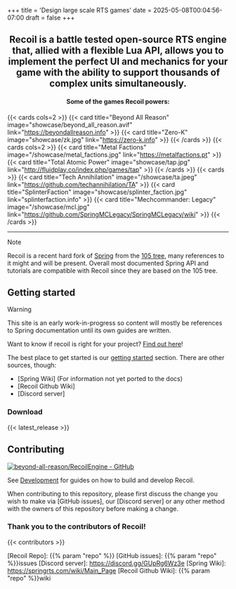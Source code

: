 +++
title = 'Design large scale RTS games'
date = 2025-05-08T00:04:56-07:00
draft = false
+++

<div style="text-align: center;">
<h2 data-notoc="">Recoil is a battle tested open-source RTS engine that, allied with a flexible Lua API, allows you to implement the perfect UI and mechanics for your game with the ability to support thousands of complex units simultaneously.</h2>
<h4 data-notoc="">Some of the games Recoil powers:</h4>
</div>

{{< cards cols=2 >}}
{{< card title="Beyond All Reason" image="showcase/beyond_all_reason.avif" link="https://beyondallreason.info" >}}
{{< card title="Zero-K" image="showcase/zk.jpg" link="https://zero-k.info" >}}
{{< /cards >}}
{{< cards cols=2 >}}
{{< card title="Metal Factions" image="/showcase/metal_factions.jpg" link="https://metalfactions.pt" >}}
{{< card title="Total Atomic Power" image="showcase/tap.jpg" link="http://fluidplay.co/index.php/games/tap" >}}
{{< /cards >}}
{{< cards >}}
{{< card title="Tech Annihilation" image="/showcase/ta.jpeg" link="https://github.com/techannihilation/TA" >}}
{{< card title="SplinterFaction" image="showcase/splinter_faction.jpg" link="splinterfaction.info" >}}
{{< card title="Mechcommander: Legacy" image="/showcase/mcl.jpg" link="https://github.com/SpringMCLegacy/SpringMCLegacy/wiki" >}}
{{< /cards >}}

---

> [!NOTE]
> Recoil is a recent hard fork of [Spring](https://github.com/spring/spring) from the [105 tree](https://github.com/spring/spring/releases/tag/105.0.1), many references to it might and will be present. Overall most documented Spring API and tutorials are compatible with Recoil since they are based on the 105 tree.

## Getting started

> [!WARNING]
> This site is an early work-in-progress so content will mostly be references to Spring documentation until its own guides are written.

Want to know if recoil is right for your project? [Find out here](articles/choose-recoil/)!

The best place to get started is our [getting started](docs/guides/getting-started/) section. There are other sources, though:

- [Spring Wiki] (For information not yet ported to the docs)
- [Recoil Github Wiki]
- [Discord server]

### Download

{{< latest_release >}}

## Contributing

[![beyond-all-reason/RecoilEngine - GitHub](https://gh-card.dev/repos/beyond-all-reason/RecoilEngine.svg)](https://github.com/beyond-all-reason/RecoilEngine)

See [Development](development) for guides on how to build and
develop Recoil.

When contributing to this repository, please first discuss the change you wish
to make via [GitHub issues], our [Discord server] or any other method with the
owners of this repository before making a change.

### Thank you to the contributors of Recoil!

{{< contributors >}}

[Recoil Repo]: {{% param "repo" %}}
[GitHub issues]: {{% param "repo" %}}issues
[Discord server]: https://discord.gg/GUpRg6Wz3e
[Spring Wiki]: https://springrts.com/wiki/Main_Page
[Recoil Github Wiki]: {{% param "repo" %}}wiki
